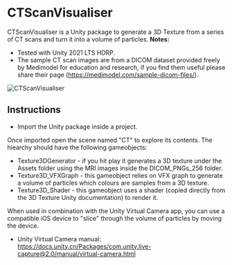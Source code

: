 # CTScanVisualiser
CTScanVisualiser is a Unity package to generate a 3D Texture from a series of CT scans and turn it into a volume of particles.
**Notes:** 
* Tested with Unity 2021 LTS HDRP.
* The sample CT scan images are from a DICOM dataset provided freely by Medimodel for education and research, if you find them useful please share their page (https://medimodel.com/sample-dicom-files/).

![CTScanVisualiser](https://user-images.githubusercontent.com/1048085/197761936-0833e41e-2d0f-4335-aa3f-a5eed0bdd02f.gif)

## Instructions
* Import the Unity package inside a project.

Once imported open the scene named "CT" to explore its contents. The hiearchy should have the following gameobjects:
* Texture3DGenerator - if you hit play it generates a 3D texture under the Assets folder using the MRI images inside the DICOM_PNGs_256 folder.
* Texture3D_VFXGraph - this gameobject relies on VFX graph to generate a volume of particles which colours are samples from a 3D texture.
* Texture3D_Shader - this gameobject uses a shader (copied directly from the 3D Texture Unity documentation) to render it.

When used in combination with the Unity Virtual Camera app, you can use a compatible iOS device to "slice" through the volume of particles by moving the device.

* Unity Virtual Camera manual: https://docs.unity.cn/Packages/com.unity.live-capture@2.0/manual/virtual-camera.html
